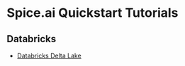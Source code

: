 # Spice.ai Quickstart Tutorials

## Databricks

- [Databricks Delta Lake](quickstarts/postgres/README.md)